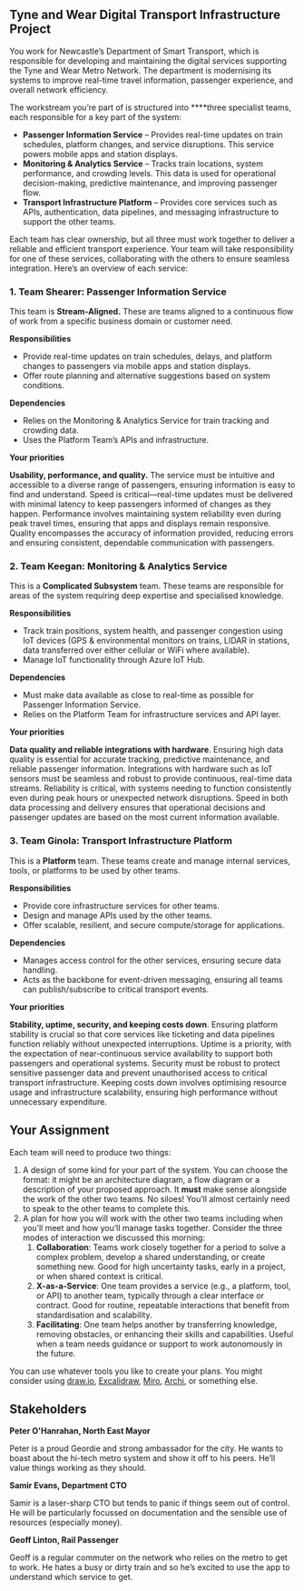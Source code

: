 ## **Tyne and Wear Digital Transport Infrastructure Project**

You work for Newcastle’s Department of Smart Transport, which is responsible for developing and maintaining the digital services supporting the Tyne and Wear Metro Network. The department is modernising its systems to improve real-time travel information, passenger experience, and overall network efficiency.

The workstream you’re part of is structured into ****three specialist teams, each responsible for a key part of the system:

- **Passenger Information Service** – Provides real-time updates on train schedules, platform changes, and service disruptions. This service powers mobile apps and station displays.
- **Monitoring & Analytics Service** – Tracks train locations, system performance, and crowding levels. This data is used for operational decision-making, predictive maintenance, and improving passenger flow.
- **Transport Infrastructure Platform** – Provides core services such as APIs, authentication, data pipelines, and messaging infrastructure to support the other teams.

Each team has clear ownership, but all three must work together to deliver a reliable and efficient transport experience. Your team will take responsibility for one of these services, collaborating with the others to ensure seamless integration. Here’s an overview of each service:

### **1. Team Shearer: Passenger Information Service**

This team is **Stream-Aligned.** These are teams aligned to a continuous flow of work from a specific business domain or customer need.

**Responsibilities**

- Provide real-time updates on train schedules, delays, and platform changes to passengers via mobile apps and station displays.
- Offer route planning and alternative suggestions based on system conditions.

**Dependencies**

- Relies on the Monitoring & Analytics Service for train tracking and crowding data.
- Uses the Platform Team’s APIs and infrastructure.
    
    
**Your priorities**

**Usability, performance, and quality.** The service must be intuitive and accessible to a diverse range of passengers, ensuring information is easy to find and understand. Speed is critical—real-time updates must be delivered with minimal latency to keep passengers informed of changes as they happen. Performance involves maintaining system reliability even during peak travel times, ensuring that apps and displays remain responsive. Quality encompasses the accuracy of information provided, reducing errors and ensuring consistent, dependable communication with passengers.

### **2. Team Keegan: Monitoring & Analytics Service**

This is a **Complicated Subsystem** team. These teams are responsible for areas of the system requiring deep expertise and specialised knowledge.

**Responsibilities**

- Track train positions, system health, and passenger congestion using IoT devices (GPS & environmental monitors on trains, LIDAR in stations, data transferred over either cellular or WiFi where available).
- Manage IoT functionality through Azure IoT Hub.
    
    

**Dependencies**

- Must make data available as close to real-time as possible for Passenger Information Service.
- Relies on the Platform Team for infrastructure services and API layer.

**Your priorities**

**Data quality and reliable integrations with hardware**. Ensuring high data quality is essential for accurate tracking, predictive maintenance, and reliable passenger information. Integrations with hardware such as IoT sensors must be seamless and robust to provide continuous, real-time data streams. Reliability is critical, with systems needing to function consistently even during peak hours or unexpected network disruptions. Speed in both data processing and delivery ensures that operational decisions and passenger updates are based on the most current information available.

### **3. Team Ginola: Transport Infrastructure Platform**

This is a **Platform** team. These teams create and manage internal services, tools, or platforms to be used by other teams.

**Responsibilities**

- Provide core infrastructure services for other teams.
- Design and manage APIs used by the other teams.
- Offer scalable, resilient, and secure compute/storage for applications.

**Dependencies**

- Manages access control for the other services, ensuring secure data handling.
- Acts as the backbone for event-driven messaging, ensuring all teams can publish/subscribe to critical transport events.

**Your priorities**

**Stability, uptime, security, and keeping costs down**. Ensuring platform stability is crucial so that core services like ticketing and data pipelines function reliably without unexpected interruptions. Uptime is a priority, with the expectation of near-continuous service availability to support both passengers and operational systems. Security must be robust to protect sensitive passenger data and prevent unauthorised access to critical transport infrastructure. Keeping costs down involves optimising resource usage and infrastructure scalability, ensuring high performance without unnecessary expenditure.

## Your Assignment

Each team will need to produce two things:

1. A design of some kind for your part of the system. You can choose the format: it might be an architecture diagram, a flow diagram or a description of your proposed approach. It **must** make sense alongside the work of the other two teams. No siloes! You’ll almost certainly need to speak to the other teams to complete this.
2. A plan for how you will work with the other two teams including when you’ll meet and how you’ll manage tasks together. Consider the three modes of interaction we discussed this morning:
    1. **Collaboration**: Teams work closely together for a period to solve a complex problem, develop a shared understanding, or create something new. Good for high uncertainty tasks, early in a project, or when shared context is critical.
    2. **X-as-a-Service**: One team provides a service (e.g., a platform, tool, or API) to another team, typically through a clear interface or contract. Good for routine, repeatable interactions that benefit from standardisation and scalability.
    3. **Facilitating**: One team helps another by transferring knowledge, removing obstacles, or enhancing their skills and capabilities. Useful when a team needs guidance or support to work autonomously in the future.

You can use whatever tools you like to create your plans. You might consider
using [draw.io](https://www.draw.io), [Excalidraw](https://www.excalidraw.com/),
[Miro](https://www.miro.com), [Archi](https://www.archimatetool.com), or
something else.

## Stakeholders

**Peter O'Hanrahan, North East Mayor**

Peter is a proud Geordie and strong ambassador for the city. He wants to boast about the hi-tech metro system and show it off to his peers. He’ll value things working as they should.

**Samir Evans, Department CTO**

Samir is a laser-sharp CTO but tends to panic if things seem out of control. He will be particularly focussed on documentation and the sensible use of resources (especially money).

**Geoff Linton, Rail Passenger**

Geoff is a regular commuter on the network who relies on the metro to get to work. He hates a busy or dirty train and so he’s excited to use the app to understand which service to get.

